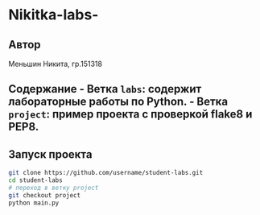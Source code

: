 # Nikitka-labs-
## Автор 
Меньшин Никита, гр.151318
## Содержание - Ветка `labs`: содержит лабораторные работы по Python.   - Ветка `project`: пример проекта с проверкой flake8 и PEP8.   
## Запуск проекта 
```bash 
git clone https://github.com/username/student-labs.git 
cd student-labs 
# переход в ветку project 
git checkout project 
python main.py 

